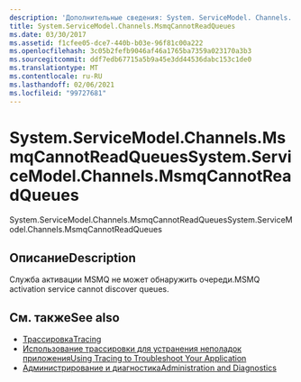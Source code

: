 ```yaml
---
description: 'Дополнительные сведения: System. ServiceModel. Channels. Мсмкканнотреадкуеуес'
title: System.ServiceModel.Channels.MsmqCannotReadQueues
ms.date: 03/30/2017
ms.assetid: f1cfee05-dce7-440b-b03e-96f81c00a222
ms.openlocfilehash: 3c05b2fefb9046af46a1765ba7359a023170a3b3
ms.sourcegitcommit: ddf7edb67715a5b9a45e3dd44536dabc153c1de0
ms.translationtype: MT
ms.contentlocale: ru-RU
ms.lasthandoff: 02/06/2021
ms.locfileid: "99727681"
---
```

# <a name="systemservicemodelchannelsmsmqcannotreadqueues"></a><span data-ttu-id="b79d9-103">System.ServiceModel.Channels.MsmqCannotReadQueues</span><span class="sxs-lookup"><span data-stu-id="b79d9-103">System.ServiceModel.Channels.MsmqCannotReadQueues</span></span>

<span data-ttu-id="b79d9-104">System.ServiceModel.Channels.MsmqCannotReadQueues</span><span class="sxs-lookup"><span data-stu-id="b79d9-104">System.ServiceModel.Channels.MsmqCannotReadQueues</span></span>  
  
## <a name="description"></a><span data-ttu-id="b79d9-105">Описание</span><span class="sxs-lookup"><span data-stu-id="b79d9-105">Description</span></span>  

 <span data-ttu-id="b79d9-106">Служба активации MSMQ не может обнаружить очереди.</span><span class="sxs-lookup"><span data-stu-id="b79d9-106">MSMQ activation service cannot discover queues.</span></span>  
  
## <a name="see-also"></a><span data-ttu-id="b79d9-107">См. также</span><span class="sxs-lookup"><span data-stu-id="b79d9-107">See also</span></span>

- [<span data-ttu-id="b79d9-108">Трассировка</span><span class="sxs-lookup"><span data-stu-id="b79d9-108">Tracing</span></span>](index.md)
- [<span data-ttu-id="b79d9-109">Использование трассировки для устранения неполадок приложения</span><span class="sxs-lookup"><span data-stu-id="b79d9-109">Using Tracing to Troubleshoot Your Application</span></span>](using-tracing-to-troubleshoot-your-application.md)
- [<span data-ttu-id="b79d9-110">Администрирование и диагностика</span><span class="sxs-lookup"><span data-stu-id="b79d9-110">Administration and Diagnostics</span></span>](../index.md)
